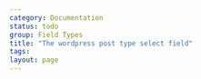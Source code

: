 ```yaml
---
category: Documentation
status: todo
group: Field Types
title: "The wordpress post type select field"
tags: 
layout: page
---
```


